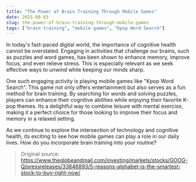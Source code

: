 ```yaml
---
title: "The Power of Brain Training Through Mobile Games"
date: 2025-08-03
slug: the-power-of-brain-training-through-mobile-games
tags: ["brain training", "mobile games", "Kpop Word Search"]
---
```


In today's fast-paced digital world, the importance of cognitive health cannot be overstated. Engaging in activities that challenge our brains, such as puzzles and word games, has been shown to enhance memory, improve focus, and even relieve stress. This is especially relevant as we seek effective ways to unwind while keeping our minds sharp.

One such engaging activity is playing mobile games like "Kpop Word Search". This game not only offers entertainment but also serves as a fun method for brain training. By searching for words and solving puzzles, players can enhance their cognitive abilities while enjoying their favorite K-pop themes. Its a delightful way to combine leisure with mental exercise, making it a perfect choice for those looking to improve their focus and memory in a relaxed setting.

As we continue to explore the intersection of technology and cognitive health, its exciting to see how mobile games can play a role in our daily lives. How do you incorporate brain training into your routine?

> Original source: https://www.theglobeandmail.com/investing/markets/stocks/GOOG-Q/pressreleases/33846893/5-reasons-alphabet-is-the-smartest-stock-to-buy-right-now/